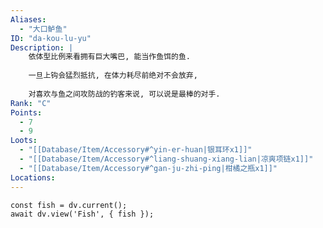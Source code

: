 ```yaml
---
Aliases:
  - "大口鲈鱼"
ID: "da-kou-lu-yu"
Description: |
    依体型比例来看拥有巨大嘴巴, 能当作鱼饵的鱼.
    
    一旦上钩会猛烈抵抗, 在体力耗尽前绝对不会放弃,
    
    对喜欢与鱼之间攻防战的钓客来说, 可以说是最棒的对手.
Rank: "C"
Points:
  - 7
  - 9
Loots:
  - "[[Database/Item/Accessory#^yin-er-huan|银耳环x1]]"
  - "[[Database/Item/Accessory#^liang-shuang-xiang-lian|凉爽项链x1]]"
  - "[[Database/Item/Accessory#^gan-ju-zhi-ping|柑橘之瓶x1]]"
Locations:
---
```

```dataviewjs
const fish = dv.current();
await dv.view('Fish', { fish });
```